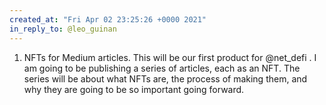 ```yaml
---
created_at: "Fri Apr 02 23:25:26 +0000 2021"
in_reply_to: @leo_guinan
---
```


1. NFTs for Medium articles. This will be our first product for @net_defi . I am going to be publishing a series of articles, each as an NFT. The series will be about what NFTs are, the process of making them, and why they are going to be so important going forward.